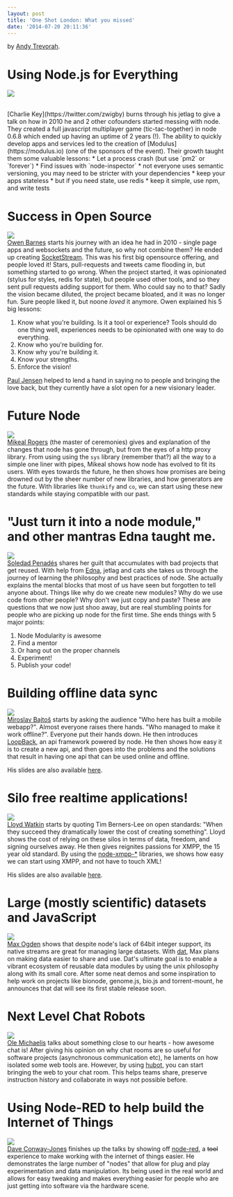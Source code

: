 ```yaml
---
layout: post
title: 'One Shot London: What you missed'
date: '2014-07-20 20:11:36'
---
```


by [Andy Trevorah](https://twitter.com/andytrevorah).

# Using Node.js for Everything
![](https://avatars1.githubusercontent.com/u/354440?s=250)

<br>
[Charlie Key](https://twitter.com/zwigby) burns through his jetlag to give a talk on how in 2010 he and 2 other cofounders started messing with node. They created a full javascript multiplayer game (tic-tac-together) in node 0.6.8 which ended up having an uptime of 2 years (!). The ability to quickly develop apps and services led to the creation of [Modulus](https://modulus.io) (one of the sponsors of the event). Their growth taught them some valuable lessons:
<!--more-->
* Let a process crash (but use `pm2` or `forever`)
* Find issues with `node-inspector`
* not everyone uses semantic versioning, you may need to be stricter with your dependencies
* keep your apps stateless
* but if you need state, use redis
* keep it simple, use npm, and write tests

# Success in Open Source
![](https://avatars0.githubusercontent.com/u/169364?s=250)
<br>
[Owen Barnes](https://twitter.com/temporalwave) starts his journey with an idea he had in 2010 - single page apps and websockets and the future, so why not combine them? He ended up creating [SocketStream](http://socketstream.com/). This was his first big opensource offering, and people loved it! Stars, pull-requests and tweets came flooding in, but something started to go wrong. When the project started, it was opinionated (stylus for styles, redis for state), but people used other tools, and so they sent pull requests adding support for them. Who could say no to that? Sadly the vision became diluted, the project became bloated, and it was no longer fun. Sure people liked it, but noone *loved* it anymore. Owen explained his 5 big lessons:

1. Know what you're building. Is it a tool or experience? Tools should do one thing well, experiences needs to be opinionated with one way to do everything.
2. Know who you're building for.
3. Know why you're building it.
4. Know your strengths.
5. Enforce the vision!

[Paul Jensen](https://twitter.com/paulbjensen) helped to lend a hand in saying no to people and bringing the love back, but they currently have a slot open for a new visionary leader.

# Future Node
![](https://avatars0.githubusercontent.com/u/579?s=250)
<br>
[Mikeal Rogers](https://twitter.com/mikeal) (the master of ceremonies) gives and explanation of the changes that node has gone through, but from the eyes of a http proxy library. From using using the `sys` library (remember that?) all the way to a simple one liner with pipes, Mikeal shows how node has evolved to fit its users. With eyes towards the future, he then shows how promises are being drowned out by the sheer number of new libraries, and how generators are the future. With libraries like `thunkify` and `co`, we can start using these new standards while staying compatible with our past.

# "Just turn it into a node module," and other mantras Edna taught me.
![](https://avatars1.githubusercontent.com/u/5609?s=250)
<br>
[Soledad Penadés](https://twitter.com/supersole) shares her guilt that accumulates with bad projects that get reused. With help from [Edna](https://twitter.com/dnapiranha), jetlag and cats she takes us through the journey of learning the philosophy and best practices of node. She actually explains the mental blocks that most of us have seen but forgotten to tell anyone about. Things like why do we create new modules? Why do we use code from other people? Why don't we just copy and paste? These are questions that we now just shoo away, but are real stumbling points for people who are picking up node for the first time. She ends things with 5 major points:

1. Node Modularity is awesome
2. Find a mentor
3. Or hang out on the proper channels
4. Experiment!
5. Publish your code!

# Building offline data sync
![](https://avatars1.githubusercontent.com/u/1140553?s=250)
<br>
[Miroslav Bajtoš](https://twitter.com/bajtos) starts by asking the audience "Who here has built a mobile webapp?". Almost everyone raises there hands. "Who managed to make it work offline?". Everyone put their hands down. He then introduces [LoopBack](http://loopback.io), an api framework powered by node. He then shows how easy it is to create a new api, and then goes into the problems and the solutions that result in having one api that can be used online and offline.

His slides are also available [here](http://www.slideshare.net/Bajtos/2014-07offline-data-sync-in-loop-back).

# Silo free realtime applications!
![](https://avatars3.githubusercontent.com/u/271622?s=250)
<br>
[Lloyd Watkin](https://twitter.com/lloydwatkin) starts by quoting Tim Berners-Lee on open standards: "When they succeed they dramatically lower the cost of creating something". Lloyd shows the cost of relying on these silos in terms of data, freedom, and signing ourselves away. He then gives reignites passions for XMPP, the 15 year old standard. By using the [node-xmpp-*](https://github.com/node-xmpp/node-xmpp) libraries, we shows how easy we can start using XMPP, and not have to touch XML!

His slides are also available [here](http://talks.evilprofessor.co.uk/nodeconf-london-oneshot).

# Large (mostly scientific) datasets and JavaScript
![](https://avatars1.githubusercontent.com/u/39759?s=250)
<br>
[Max Ogden](https://twitter.com/maxogden) shows that despite node's lack of 64bit integer support, its native streams are great for managing large datasets. With [dat](http://dat-data.com), Max plans on making data easier to share and use. Dat's ultimate goal is to enable a vibrant ecosystem of reusable data modules by using the unix philosophy along with its small core. After some neat demos and some inspiration to help work on projects like bionode, genome.js, bio.js and torrent-mount, he announces that dat will see its first stable release soon.

# Next Level Chat Robots
![](https://avatars1.githubusercontent.com/u/584259?s=250)
<br>
[Ole Michaelis](https://twitter.com/CodeStars) talks about something close to our hearts - how awesome chat is! After giving his opinion on why chat rooms are so useful for software projects (asynchronous communication etc), he laments on how isolated some web tools are. However, by using [hubot](https://hubot.github.com), you can start bringing the web to your chat room. This helps teams share, preserve instruction history and collaborate in ways not possible before.


# Using Node-RED to help build the Internet of Things
![](https://avatars0.githubusercontent.com/u/5375409?s=250)
<br>
[Dave Conway-Jones](https://twitter.com/ceejay) finishes up the talks by showing off [node-red](http://nodered.org), a ~~tool~~ experience to make working with the internet of things easier. He demonstrates the large number of "nodes" that allow for plug and play experimentation and data manipulation. Its being used in the real world and allows for easy tweaking and makes everything easier for people who are just getting into software via the hardware scene.
